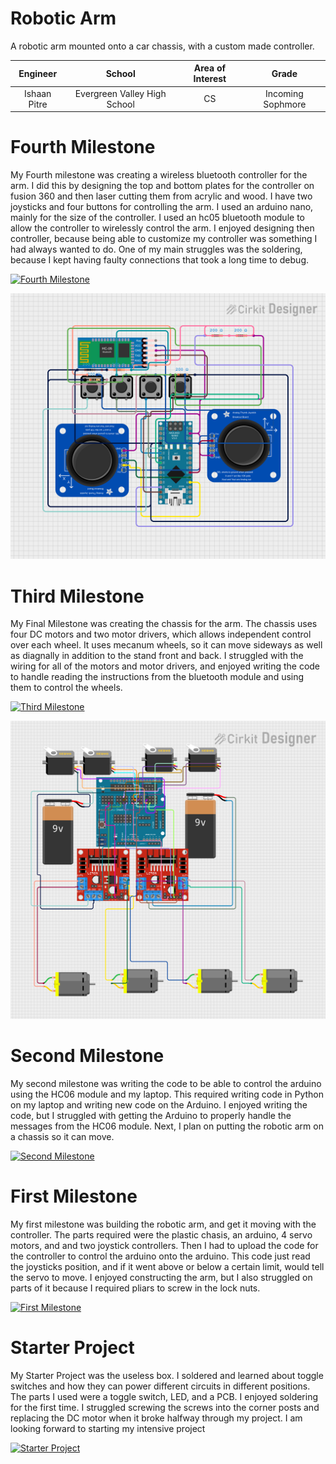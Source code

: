 ﻿# Robotic Arm
A robotic arm mounted onto a car chassis, with a custom made controller.

| **Engineer** | **School** | **Area of Interest** | **Grade** |
|:--:|:--:|:--:|:--:|
| Ishaan Pitre | Evergreen Valley High School | CS | Incoming Sophmore

# Fourth Milestone
My Fourth milestone was creating a wireless bluetooth controller for the arm. I did this by designing the top and bottom plates for the controller on fusion 360 and then laser cutting them from acrylic and wood. I have two joysticks and four buttons for controlling the arm. I used an arduino nano, mainly for the size of the controller. I used an hc05 bluetooth module to allow the controller to wirelessly control the arm. I enjoyed designing then controller, because being able to customize my controller was something I had always wanted to do. One of my main struggles was the soldering, because I kept having faulty connections that took a long time to debug. 

[![Fourth Milestone](https://i3.ytimg.com/vi/vALL3zzjYSw/maxresdefault.jpg )](https://www.youtube.com/watch?v=vALL3zzjYSw "Fourth Milestone")

![Diagram1 Image](https://github.com/BlueStamp-Engineering-2022/Ishaan_BSE_Project/blob/main/controller.png?raw=true)

# Third Milestone
My Final Milestone was creating the chassis for the arm. The chassis uses four DC motors and two motor drivers, which allows independent control over each wheel. It uses mecanum wheels, so it can move sideways as well as diagnally in addition to the stand front and back. I struggled with the wiring for all of the motors and motor drivers, and enjoyed writing the code to handle reading the instructions from the bluetooth module and using them to control the wheels.

[![Third Milestone](https://i3.ytimg.com/vi/BJ-xbMezrw0/maxresdefault.jpg )](https://www.youtube.com/watch?v=BJ-xbMezrw0 "Third Milestone")

![Diagram2 Image](https://github.com/BlueStamp-Engineering-2022/Ishaan_BSE_Project/blob/main/diagram2.png?raw=true)

# Second Milestone
My second milestone was writing the code to be able to control the arduino using the HC06 module and my laptop. This required writing code in Python on my laptop and writing new code on the Arduino. I enjoyed writing the code, but I struggled with getting the Arduino to properly handle the messages from the HC06 module. Next, I plan on putting the robotic arm on a chassis so it can move. 

[![Second Milestone](https://i3.ytimg.com/vi/lm0QL82dhog/maxresdefault.jpg)](https://www.youtube.com/watch?v=lm0QL82dhog "Second Milestone")
# First Milestone
  

My first milestone was building the robotic arm, and get it moving with the controller. The parts required were the plastic chasis, an arduino, 4 servo motors, and and two joystick controllers. Then I had to upload the code for the controller to control the arduino onto the arduino. This code just read the joysticks position, and if it went above or below a certain limit, would tell the servo to move. I enjoyed constructing the arm, but I also struggled on parts of it because I required pliars to screw in the lock nuts. 

[![First Milestone](https://i3.ytimg.com/vi/Y4QfptiyApU/maxresdefault.jpg)](https://www.youtube.com/watch?v=Y4QfptiyApU "First Milestone")

# Starter Project

My Starter Project was the useless box. I soldered and learned about toggle switches and how they can power different circuits in different positions. The parts I used were a toggle switch, LED, and a PCB. I enjoyed soldering for the first time. I struggled screwing the screws into the corner posts and replacing the DC motor when it broke halfway through my project. I am looking forward to starting my intensive project

[![Starter Project](https://i3.ytimg.com/vi/FBNG_nFTxFA/maxresdefault.jpg)](https://www.youtube.com/watch?v=FBNG_nFTxFA "First Milestone")

